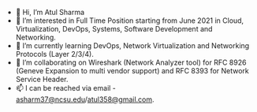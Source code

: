 - 👋 Hi, I’m Atul Sharma
- 👀 I’m interested in Full Time Position starting from June 2021 in Cloud, Virtualization, DevOps, Systems, Software Development and Networking.
- 🌱 I’m currently learning DevOps, Network Virtualization and Networking Protocols (Layer 2/3/4).
- 💞️ I’m collaborating on Wireshark (Network Analyzer tool) for RFC 8926 (Geneve Expansion to multi vendor support) and RFC 8393 for Network Service Header. 
- 📫 I can be reached via email - asharm37@ncsu.edu/atul358@gmail.com.

<!---
atul358/atul358 is a ✨ special ✨ repository because its `README.md` (this file) appears on your GitHub profile.
You can click the Preview link to take a look at your changes.
--->
